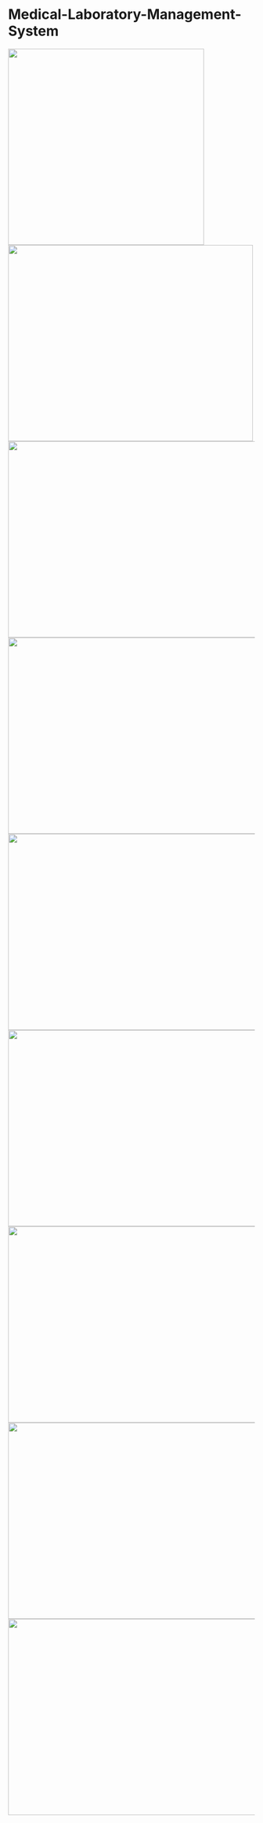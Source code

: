 # Medical-Laboratory-Management-System

<img src= "https://user-images.githubusercontent.com/79145466/150382620-42c4c554-726f-4a8c-80bc-554ae8db1972.png" width="400" height="400"/>

<img src= "https://user-images.githubusercontent.com/79145466/150382639-338c1be6-8de9-4970-b2e9-2688a946df3b.png" width="500" height="400"/>

<img src= "https://user-images.githubusercontent.com/79145466/150382662-7b537c98-04e3-4c46-8705-1e325144e970.png" width="700" height="400"/>

<img src= "https://user-images.githubusercontent.com/79145466/150382673-96d4ba2f-7fe3-4868-9d08-c7a970a006a4.png" width="700" height="400"/>

<img src= "https://user-images.githubusercontent.com/79145466/150382697-e5c2723e-014b-4dd3-ba7b-9f950e1bd7e4.png" width="700" height="400"/>

<img src= "https://user-images.githubusercontent.com/79145466/150382722-9a555c2d-626f-4894-9606-c699bd6145fa.png" width="700" height="400"/>

<img src= "https://user-images.githubusercontent.com/79145466/150382746-44b0eda8-b116-4a7b-9b53-43c7fe815724.png" width="700" height="400"/>

<img src= "https://user-images.githubusercontent.com/79145466/150382759-e81ef4df-5bca-4f6d-97cf-b6d9182f25ab.png" width="700" height="400"/>

<img src= "https://user-images.githubusercontent.com/79145466/150382784-2e10a755-e8a8-4191-a83c-6edcdd05d559.png" width="700" height="400"/>
